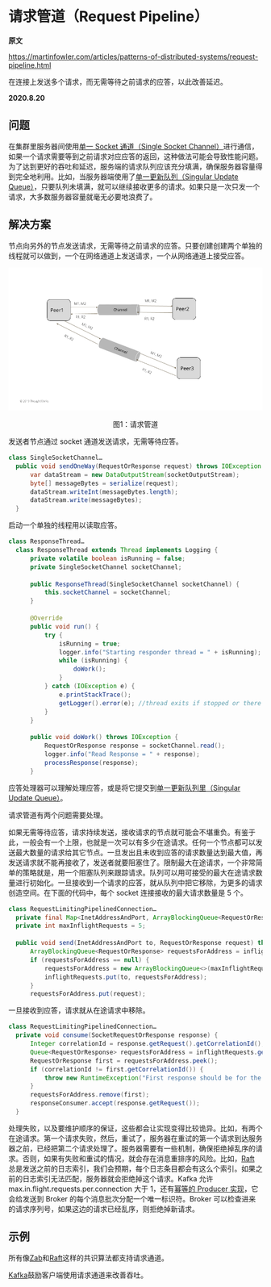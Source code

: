# 请求管道（Request Pipeline）

**原文**

https://martinfowler.com/articles/patterns-of-distributed-systems/request-pipeline.html

在连接上发送多个请求，而无需等待之前请求的应答，以此改善延迟。

**2020.8.20**

## 问题

在集群里服务器间使用[单一 Socket 通道（Single Socket Channel）](single-socket-channel.md)进行通信，如果一个请求需要等到之前请求对应应答的返回，这种做法可能会导致性能问题。为了达到更好的吞吐和延迟，服务端的请求队列应该充分填满，确保服务器容量得到完全地利用。比如，当服务器端使用了[单一更新队列（Singular Update Queue）](singular-update-queue.md)，只要队列未填满，就可以继续接收更多的请求。如果只是一次只发一个请求，大多数服务器容量就毫无必要地浪费了。

## 解决方案

节点向另外的节点发送请求，无需等待之前请求的应答。只要创建创建两个单独的线程就可以做到，一个在网络通道上发送请求，一个从网络通道上接受应答。

![请求管道](../image/single-socket-channel.png)
<center>图1：请求管道</center>

发送者节点通过 socket 通道发送请求，无需等待应答。

```java
class SingleSocketChannel…
  public void sendOneWay(RequestOrResponse request) throws IOException {
      var dataStream = new DataOutputStream(socketOutputStream);
      byte[] messageBytes = serialize(request);
      dataStream.writeInt(messageBytes.length);
      dataStream.write(messageBytes);
  }
```

启动一个单独的线程用以读取应答。

```java
class ResponseThread…
  class ResponseThread extends Thread implements Logging {
      private volatile boolean isRunning = false;
      private SingleSocketChannel socketChannel;

      public ResponseThread(SingleSocketChannel socketChannel) {
          this.socketChannel = socketChannel;
      }

      @Override
      public void run() {
          try {
              isRunning = true;
              logger.info("Starting responder thread = " + isRunning);
              while (isRunning) {
                  doWork();
              }
          } catch (IOException e) {
              e.printStackTrace();
              getLogger().error(e); //thread exits if stopped or there is IO error
          }
      }

      public void doWork() throws IOException {
          RequestOrResponse response = socketChannel.read();
          logger.info("Read Response = " + response);
          processResponse(response);
      }
```

应答处理器可以理解处理应答，或是将它提交到[单一更新队列里（Singular Update Queue）](https://martinfowler.com/articles/patterns-of-distributed-systems/singular-update-queue.html)。

请求管道有两个问题需要处理。

如果无需等待应答，请求持续发送，接收请求的节点就可能会不堪重负。有鉴于此，一般会有一个上限，也就是一次可以有多少在途请求。任何一个节点都可以发送最大数量的请求给其它节点。一旦发出且未收到应答的请求数量达到最大值，再发送请求就不能再接收了，发送者就要阻塞住了。限制最大在途请求，一个非常简单的策略就是，用一个阻塞队列来跟踪请求。队列可以用可接受的最大在途请求数量进行初始化。一旦接收到一个请求的应答，就从队列中把它移除，为更多的请求创造空间。在下面的代码中，每个 socket 连接接收的最大请求数量是 5 个。

```java
class RequestLimitingPipelinedConnection…
  private final Map<InetAddressAndPort, ArrayBlockingQueue<RequestOrResponse>> inflightRequests = new ConcurrentHashMap<>();
  private int maxInflightRequests = 5;

  public void send(InetAddressAndPort to, RequestOrResponse request) throws InterruptedException {
      ArrayBlockingQueue<RequestOrResponse> requestsForAddress = inflightRequests.get(to);
      if (requestsForAddress == null) {
          requestsForAddress = new ArrayBlockingQueue<>(maxInflightRequests);
          inflightRequests.put(to, requestsForAddress);
      }
      requestsForAddress.put(request);
```

一旦接收到应答，请求就从在途请求中移除。

```java
class RequestLimitingPipelinedConnection…
  private void consume(SocketRequestOrResponse response) {
      Integer correlationId = response.getRequest().getCorrelationId();
      Queue<RequestOrResponse> requestsForAddress = inflightRequests.get(response.getAddress());
      RequestOrResponse first = requestsForAddress.peek();
      if (correlationId != first.getCorrelationId()) {
          throw new RuntimeException("First response should be for the first request");
      }
      requestsForAddress.remove(first);
      responseConsumer.accept(response.getRequest());
  }
```

处理失败，以及要维护顺序的保证，这些都会让实现变得比较诡异。比如，有两个在途请求。第一个请求失败，然后，重试了，服务器在重试的第一个请求到达服务器之前，已经把第二个请求处理了。服务器需要有一些机制，确保拒绝掉乱序的请求。否则，如果有失败和重试的情况，就会存在消息重排序的风险。比如，[Raft](https://raft.github.io/) 总是发送之前的日志索引，我们会预期，每个日志条目都会有这么个索引。如果之前的日志索引无法匹配，服务器就会拒绝掉这个请求。Kafka 允许 max.in.flight.requests.per.connection 大于 1，还有[幂等的 Producer 实现](https://cwiki.apache.org/confluence/display/KAFKA/Idempotent+Producer)，它会给发送到 Broker 的每个消息批次分配一个唯一标识符。Broker 可以检查进来的请求序列号，如果这边的请求已经乱序，则拒绝掉新请求。

## 示例

所有像[Zab](https://zookeeper.apache.org/doc/r3.4.13/zookeeperInternals.html#sc_atomicBroadcast)和[Raft](https://raft.github.io/)这样的共识算法都支持请求通道。

[Kafka](https://kafka.apache.org/protocol)鼓励客户端使用请求通道来改善吞吐。
